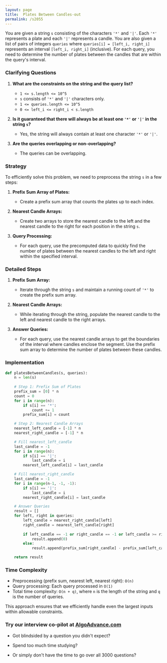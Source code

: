 ```yaml
---
layout: page
title:  Plates Between Candles-out
permalink: /s2055
---
```


You are given a string `s` consisting of the characters `'*'` and `'|'`. Each `'*'` represents a plate and each `'|'` represents a candle. You are also given a list of pairs of integers `queries` where `queries[i] = [left_i, right_i]` represents an interval `[left_i, right_i]` (inclusive). For each query, you need to determine the number of plates between the candles that are within the query's interval.

### Clarifying Questions

1. **What are the constraints on the string and the query list?**
   - `1 <= s.length <= 10^5`
   - `s` consists of `'*'` and `'|'` characters only.
   - `1 <= queries.length <= 10^5`
   - `0 <= left_i <= right_i < s.length`

2. **Is it guaranteed that there will always be at least one `'*'` or `'|'` in the string `s`?**
   - Yes, the string will always contain at least one character `'*'` or `'|'`.

3. **Are the queries overlapping or non-overlapping?**
   - The queries can be overlapping.

### Strategy

To efficiently solve this problem, we need to preprocess the string `s` in a few steps:

1. **Prefix Sum Array of Plates:**
   - Create a prefix sum array that counts the plates up to each index.

2. **Nearest Candle Arrays:**
   - Create two arrays to store the nearest candle to the left and the nearest candle to the right for each position in the string `s`.

3. **Query Processing:**
   - For each query, use the precomputed data to quickly find the number of plates between the nearest candles to the left and right within the specified interval.

### Detailed Steps

1. **Prefix Sum Array:**
   - Iterate through the string `s` and maintain a running count of `'*'` to create the prefix sum array.

2. **Nearest Candle Arrays:**
   - While iterating through the string, populate the nearest candle to the left and nearest candle to the right arrays.

3. **Answer Queries:**
   - For each query, use the nearest candle arrays to get the boundaries of the interval where candles enclose the segment. Use the prefix sum array to determine the number of plates between these candles.

### Implementation

```python
def platesBetweenCandles(s, queries):
    n = len(s)
    
    # Step 1: Prefix Sum of Plates
    prefix_sum = [0] * n
    count = 0
    for i in range(n):
        if s[i] == '*':
            count += 1
        prefix_sum[i] = count

    # Step 2: Nearest Candle Arrays
    nearest_left_candle = [-1] * n
    nearest_right_candle = [-1] * n

    # Fill nearest_left_candle
    last_candle = -1
    for i in range(n):
        if s[i] == '|':
            last_candle = i
        nearest_left_candle[i] = last_candle

    # Fill nearest_right_candle
    last_candle = -1
    for i in range(n-1, -1, -1):
        if s[i] == '|':
            last_candle = i
        nearest_right_candle[i] = last_candle

    # Answer Queries
    result = []
    for left, right in queries:
        left_candle = nearest_right_candle[left]
        right_candle = nearest_left_candle[right]
        
        if left_candle == -1 or right_candle == -1 or left_candle >= right_candle:
            result.append(0)
        else:
            result.append(prefix_sum[right_candle] - prefix_sum[left_candle])

    return result
```

### Time Complexity

- Preprocessing (prefix sum, nearest left, nearest right): `O(n)`
- Query processing: Each query processed in `O(1)`
- Total time complexity: `O(n + q)`, where `n` is the length of the string and `q` is the number of queries.

This approach ensures that we efficiently handle even the largest inputs within allowable constraints.


### Try our interview co-pilot at [AlgoAdvance.com](https://algoAdvance.com)

- Got blindsided by a question you didn't expect?

- Spend too much time studying?

- Or simply don't have the time to go over all 3000 questions?

